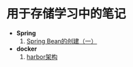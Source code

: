 # 用于存储学习中的笔记
- **Spring**
    1. [Spring Bean的创建（一）](./springSourceDoc/spring创建bean的流程(一).md)
- **docker**
    1. [harbor架构](./dockerDoc/harborArchitecture.md)
